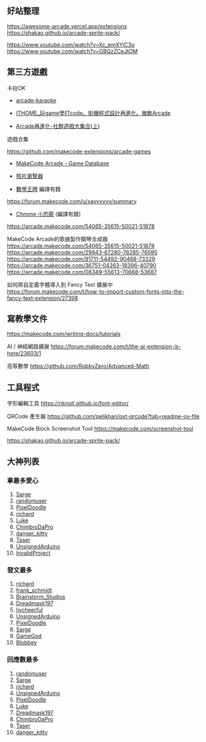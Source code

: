 
## 好站整理

https://awesome-arcade.vercel.app/extensions
https://shakao.github.io/arcade-sprite-pack/

https://www.youtube.com/watch?v=Xc_emXYiC3o
https://www.youtube.com/watch?v=GBQzZCeJtOM




## 第三方遊戲

卡拉OK
* [arcade-karaoke](https://github.com/AqeeAqee/arcade-karaoke)

* [ITHOME_玩game學打code。街機程式設計再進化。微軟Arcade](https://ithelp.ithome.com.tw/users/20119501/ironman/5752)

* [Arcade再進化-社群遊戲大集合(上)](https://ithelp.ithome.com.tw/articles/10308256)

遊戲合集

https://github.com/makecode-extensions/arcade-games

* [MakeCode Arcade - Game Database](https://docs.google.com/spreadsheets/d/19GqrljOi482m7afpRRniY7vA8l4znzIyIG3SX43ga8U/edit?gid=0#gid=0)

* [照片瀏覽器](https://arcade.makecode.com/S12100-66592-87692-44792)


* [數學王牌](https://arcade.makecode.com/S11387-75463-02841-29215) 編譯有錯


https://forum.makecode.com/u/xavvvvvv/summary
* [Chrome 小恐龍](https://arcade.makecode.com/95425-59153-33537-96441) (編譯有錯)

https://arcade.makecode.com/54065-35615-50021-51878

MakeCode Arcade的歌曲製作鋼琴合成器
https://arcade.makecode.com/54065-35615-50021-51878
https://arcade.makecode.com/29943-67280-78285-76595
https://arcade.makecode.com/91711-54492-90468-73329
https://arcade.makecode.com/36751-04263-18396-40790
https://arcade.makecode.com/08349-55613-70668-53687








如何將自定義字體導入到 Fancy Text 擴展中
https://forum.makecode.com/t/how-to-import-custom-fonts-into-the-fancy-text-extension/27398

## 寫教學文件

https://makecode.com/writing-docs/tutorials


AI / 神經網路擴展
https://forum.makecode.com/t/the-ai-extension-is-here/23603/1


高等數學
https://github.com/RobbyZero/Advanced-Math






## 工具程式

字形編輯工具
https://riknoll.github.io/font-editor/

QRCode 產生器
https://github.com/pelikhan/pxt-qrcode?tab=readme-ov-file

MakeCode Block Screenshot Tool
https://makecode.com/screenshot-tool


https://shakao.github.io/arcade-sprite-pack/


## 大神列表

### 拿最多愛心

1. [Sarge](https://forum.makecode.com/u/Sarge/summary)
2. [randomuser](https://forum.makecode.com/u/randomuser/summary)
3. [PixelDoodle](https://forum.makecode.com/u/PixelDoodle/summary)
4. [richard](https://forum.makecode.com/u/richard/summary)
5. [Luke](https://forum.makecode.com/u/Luke/summary)
6. [ChimbroDaPro](https://forum.makecode.com/u/ChimbroDaPro/summary)
7. [danger_kitty](https://forum.makecode.com/u/danger_kitty/summary)
8. [Taser](https://forum.makecode.com/u/Taser/summary)
9. [UnsignedArduino](https://forum.makecode.com/u/UnsignedArduino/summary)
10. [InvalidProject](https://forum.makecode.com/u/InvalidProject/summary)

### 發文最多

1. [richard](https://forum.makecode.com/u/richard/summary)
2. [frank_schmidt](https://forum.makecode.com/u/frank_schmidt/summary)
3. [Brainstorm_Studios](https://forum.makecode.com/u/Brainstorm_Studios/summary)
4. [Dreadmask197](https://forum.makecode.com/u/Dreadmask197/summary)
5. [livcheerful](https://forum.makecode.com/u/livcheerful/summary)
6. [UnsignedArduino](https://forum.makecode.com/u/UnsignedArduino/summary)
7. [PixelDoodle](https://forum.makecode.com/u/PixelDoodle/summary)
8. [Sarge](https://forum.makecode.com/u/Sarge/summary)
9. [GameGod](https://forum.makecode.com/u/GameGod/summary)
10. [Blobbey](https://forum.makecode.com/u/Blobbey/summary)

### 回應數最多

1. [randomuser](https://forum.makecode.com/u/randomuser/summary)
2. [Sarge](https://forum.makecode.com/u/Sarge/summary)
3. [richard](https://forum.makecode.com/u/richard/summary)
4. [UnsignedArduino](https://forum.makecode.com/u/UnsignedArduino/summary)
5. [PixelDoodle](https://forum.makecode.com/u/PixelDoodle/summary)
6. [Luke](https://forum.makecode.com/u/Luke/summary)
7. [Dreadmask197](https://forum.makecode.com/u/Dreadmask197/summary)
8. [ChimbroDaPro](https://forum.makecode.com/u/ChimbroDaPro/summary)
9. [Taser](https://forum.makecode.com/u/Taser/summary)
10. [danger_kitty](https://forum.makecode.com/u/danger_kitty/summary)

